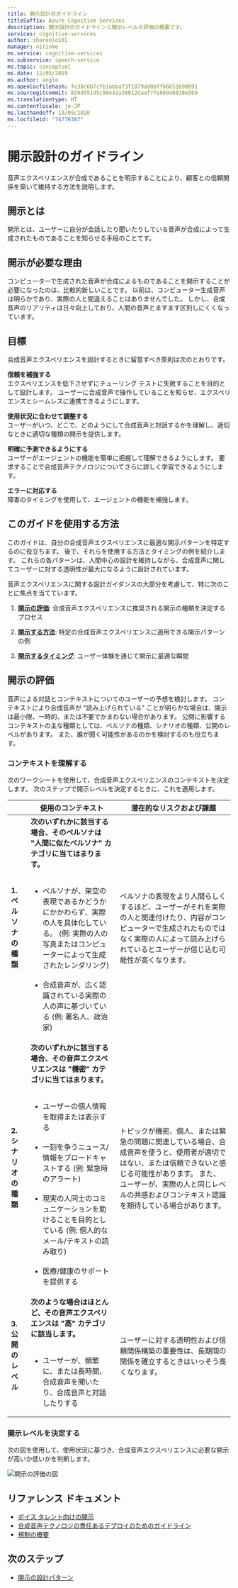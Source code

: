 ```yaml
---
title: 開示設計のガイドライン
titleSuffix: Azure Cognitive Services
description: 開示設計のガイドラインと開示レベルの評価の概要です。
services: cognitive-services
author: sharonlo101
manager: nitinme
ms.service: cognitive-services
ms.subservice: speech-service
ms.topic: conceptual
ms.date: 12/03/2019
ms.author: angle
ms.openlocfilehash: fe38c6b7cfb1abbaf3f1079dd8bff66b51b98091
ms.sourcegitcommit: 829d951d5c90442a38012daaf77e86046018e5b9
ms.translationtype: HT
ms.contentlocale: ja-JP
ms.lasthandoff: 10/09/2020
ms.locfileid: "74776387"
---
```

# <a name="disclosure-design-guidelines"></a>開示設計のガイドライン
音声エクスペリエンスが合成であることを明示することにより、顧客との信頼関係を築いて維持する方法を説明します。

## <a name="what-is-disclosure"></a>開示とは

開示とは、ユーザーに自分が会話したり聞いたりしている音声が合成によって生成されたものであることを知らせる手段のことです。

## <a name="why-is-disclosure-necessary"></a>開示が必要な理由

コンピューターで生成された音声が合成によるものであることを開示することが必要になったのは、比較的新しいことです。 以前は、コンピューター生成音声は明らかであり、実際の人と間違えることはありませんでした。 しかし、合成音声のリアリティは日々向上しており、人間の音声とますます区別しにくくなっています。

## <a name="goals"></a>目標
合成音声エクスペリエンスを設計するときに留意すべき原則は次のとおりです。

**信頼を補強する**
<br>エクスペリエンスを低下させずにチューリング テストに失敗することを目的として設計します。 ユーザーに合成音声で操作していることを知らせ、エクスペリエンスとシームレスに連携できるようにします。

**使用状況に合わせて調整する**
<br>ユーザーがいつ、どこで、どのようにして合成音声と対話するかを理解し、適切なときに適切な種類の開示を提供します。

**明確に予測できるようにする**
<br>ユーザーがエージェントの機能を簡単に把握して理解できるようにします。 要求することで合成音声テクノロジについてさらに詳しく学習できるようにします。

**エラーに対応する**
<br>障害のタイミングを使用して、エージェントの機能を補強します。

## <a name="how-to-use-this-guide"></a>このガイドを使用する方法

このガイドは、自分の合成音声エクスペリエンスに最適な開示パターンを特定するのに役立ちます。 後で、それらを使用する方法とタイミングの例を紹介します。 これらの各パターンは、人間中心の設計を維持しながら、合成音声に関してユーザーに対する透明性が最大になるように設計されています。

音声エクスペリエンスに関する設計ガイダンスの大部分を考慮して、特に次のことに焦点を当てています。

1. [**開示の評価**](#disclosure-assessment): 合成音声エクスペリエンスに推奨される開示の種類を決定するプロセス

2. [**開示する方法**](concepts-disclosure-patterns.md): 特定の合成音声エクスペリエンスに適用できる開示パターンの例

3. [**開示するタイミング**](concepts-disclosure-patterns.md#when-to-disclose): ユーザー体験を通じて開示に最適な瞬間

## <a name="disclosure-assessment"></a>開示の評価
音声による対話とコンテキストについてのユーザーの予想を検討します。 コンテキストにより合成音声が &quot;読み上げられている&quot; ことが明らかな場合は、開示は最小限、一時的、または不要でかまわない場合があります。 公開に影響するコンテキストの主な種類としては、ペルソナの種類、シナリオの種類、公開のレベルがあります。 また、誰が聞く可能性があるのかを検討するのも役立ちます。

### <a name="understand-context"></a>コンテキストを理解する

次のワークシートを使用して、合成音声エクスペリエンスのコンテキストを決定します。 次のステップで開示レベルを決定するときに、これを適用します。

|                                    | 使用のコンテキスト                                                                                                                                                                                                                                                                                                                                                       | 潜在的なリスクおよび課題                                                                                                                                                                                                                                                                                                                                                                       |
|------------------------------------|-----------------------------------------------------------------------------------------------------------------------------------------------------------------------------------------------------------------------------------------------------------------------------------------------------------------------------------------------------------------------|-----------------------------------------------------------------------------------------------------------------------------------------------------------------------------------------------------------------------------------------------------------------------------------------------------------------------------------------------------------------------------------------------------|
| **1.ペルソナの種類**               | **次のいずれかに該当する場合、そのペルソナは "人間に似たペルソナ" カテゴリに当てはまります。**<br><br><ul><li> ペルソナが、架空の表現であるかどうかにかかわらず、実際の人を具体化している。 (例: 実際の人の写真またはコンピューターによって生成されたレンダリング)<br><br><li> 合成音声が、広く認識されている実際の人の声に基づいている (例: 著名人、政治家) | ペルソナの表現をより人間らしくするほど、ユーザーがそれを実際の人と関連付けたり、内容がコンピューターで生成されたものではなく実際の人によって読み上げられているとユーザーが信じ込む可能性が高くなります。 </ul>                                                                                                                                                                      |
| **2.シナリオの種類**            | **次のいずれかに該当する場合、その音声エクスペリエンスは "機密" カテゴリに当てはまります。**<br><br><ul><li> ユーザーの個人情報を取得または表示する <br><br> <li> 一刻を争うニュース/情報をブロードキャストする (例: 緊急時のアラート)<br><br><li> 現実の人同士のコミュニケーションを助けることを目的としている (例: 個人的なメール/テキストの読み取り)<br><br> <li> 医療/健康のサポートを提供する </ul>            | トピックが機密、個人、または緊急の問題に関連している場合、合成音声を使うと、使用者が適切ではない、または信頼できないと感じる可能性があります。 また、ユーザーが、実際の人と同じレベルの共感およびコンテキスト認識を期待している場合があります。 |
| **3.公開のレベル** |**次のような場合はほとんど、その音声エクスペリエンスは "高" カテゴリに該当します。** <br><br><ul><li>ユーザーが、頻繁に、または長時間、合成音声を聞いたり、合成音声と対話したりする </ul>                                                                                                                                                                             | ユーザーに対する透明性および信頼関係構築の重要性は、長期間の関係を確立するときはいっそう高くなります。                                                                                                                                                                                                                                                                      |

### <a name="determine-disclosure-level"></a>開示レベルを決定する

次の図を使用して、使用状況に基づき、合成音声エクスペリエンスに必要な開示が高いか低いかを判断します。

  ![開示の評価の図](media/responsible-ai/disclosure-guidelines/flowchart.png)

## <a name="reference-docs"></a>リファレンス ドキュメント

* [ボイス タレント向けの開示](https://aka.ms/disclosure-voice-talent)
* [合成音声テクノロジの責任あるデプロイのためのガイドライン](concepts-guidelines-responsible-deployment-synthetic.md)
* [規制の概要](concepts-gating-overview.md)

## <a name="next-steps"></a>次のステップ

* [開示の設計パターン](concepts-disclosure-patterns.md)
